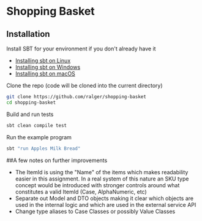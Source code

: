 Shopping Basket
===============

## Installation

Install SBT for your environment if you don't already have it 
* [Installing sbt on Linux](https://www.scala-sbt.org/1.x/docs/Installing-sbt-on-Linux.html)
* [Installing sbt on Windows](https://www.scala-sbt.org/1.x/docs/Installing-sbt-on-Windows.html)
* [Installing sbt on macOS](https://www.scala-sbt.org/1.x/docs/Installing-sbt-on-Mac.html)

Clone the repo (code will be cloned into the current directory)

```bash
git clone https://github.com/ralger/shopping-basket 
cd shopping-basket 
```

Build and run tests
```bash
sbt clean compile test
```

Run the example program
```bash
sbt "run Apples Milk Bread"
```

##A few notes on further improvements 
* The ItemId is using the "Name" of the items which makes readability easier in this assignment. In a real system of this nature an SKU type concept would be introduced with stronger controls around what constitutes a valid ItemId (Case, AlphaNumeric, etc)
* Separate out Model and DTO objects making it clear which objects are used in the internal logic and which are used in the external service API
* Change type aliases to Case Classes or possibly Value Classes 
